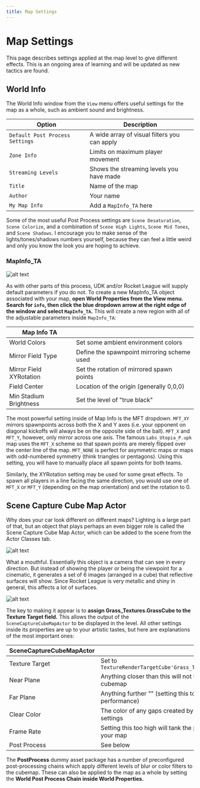 ```yaml
---
title: Map Settings
---
```

# Map Settings

This page describes settings applied at the map level to give different effects. This is an ongoing area of learning and will be updated as new tactics are found.

## World Info

The World Info window from the `View` menu offers useful settings for the map as a whole, such as ambient sound and brightness.

| Option                          | Description                                  |
| ------------------------------- | -------------------------------------------- |
| `Default Post Process Settings` | A wide array of visual filters you can apply |
| `Zone Info`                     | Limits on maximum player movement            |
| `Streaming Levels`              | Shows the streaming levels you have made     |
| `Title`                         | Name of the map                              |
| `Author`                        | Your name                                    |
| `My Map Info`                   | Add a `MapInfo_TA` here                      |

Some of the most useful Post Process settings are `Scene Desaturation`, `Scene Colorize`, and a combination of `Scene High Lights`, `Scene Mid Tones`, and `Scene Shadows`. I encourage you to make sense of the lights/tones/shadows numbers yourself, because they can feel a little weird and only you know the look you are hoping to achieve.

### MapInfo_TA

![alt text](/images/newmapinfo.png "Very informative, much TA")

As with other parts of this process, UDK and/or Rocket League will supply default parameters if you do not. To create a new MapInfo_TA object associated with your map, **open World Properties from the View menu. Search for `info`, then click the blue dropdown arrow at the right edge of the window and select `MapInfo_TA`.** This will create a new region with all of the adjustable parameters inside `MapInfo_TA`:

| Map Info TA             |                                             |
| ----------------------- | ------------------------------------------- |
| World Colors            | Set some ambient environment colors         |
| Mirror Field Type       | Define the spawnpoint mirroring scheme used |
| Mirror Field XYRotation | Set the rotation of mirrored spawn points   |
| Field Center            | Location of the origin (generally 0,0,0)    |
| Min Stadium Brightness  | Set the level of "true black"               |

The most powerful setting inside of Map Info is the MFT dropdown. `MFT_XY` mirrors spawnpoints across both the X and Y axes (i.e. your opponent on diagonal kickoffs will always be on the opposite side of the ball). `MFT_X` and `MFT_Y`, however, only mirror across one axis. The famous `Labs_Utopia_P.upk` map uses the `MFT_X` scheme so that spawn points are merely flipped over the center line of the map. `MFT_NONE` is perfect for asymmetric maps or maps with odd-numbered symmetry (think triangles or pentagons). Using this setting, you will have to manually place all spawn points for both teams.

Similarly, the XYRotation setting may be used for some great effects. To spawn all players in a line facing the same direction, you would use one of `MFT_X` or `MFT_Y` (depending on the map orientation) and set the rotation to 0.

## Scene Capture Cube Map Actor

Why does your car look different on different maps? Lighting is a large part of that, but an object that plays perhaps an even bigger role is called the Scene Capture Cube Map Actor, which can be added to the scene from the Actor Classes tab.

![alt text](/images/UDK/basics/scenecapturecubemapactor.jpg "A time for reflection")

What a mouthful. Essentially this object is a camera that can see in every direction. But instead of showing the player or being the viewpoint for a cinematic, it generates a set of 6 images (arranged in a cube) that reflective surfaces will show. Since Rocket League is very metallic and shiny in general, this affects a lot of surfaces.

![alt text](/images/UDK/basics/mapsettings_sccma.jpg "Capture deez cubez")

The key to making it appear is to **assign Grass_Textures.GrassCube to the Texture Target field.** This allows the output of the `SceneCaptureCubeMapActor` to be displayed in the level. All other settings inside its properties are up to your artistic tastes, but here are explanations of the most important ones:

| SceneCaptureCubeMapActor |                                                                   |
| ------------------------ | ----------------------------------------------------------------- |
| Texture Target           | Set to `TextureRenderTargetCube'Grass_Textures.GrassCube'`        |
| Near Plane               | Anything closer than this will not be captured in the cubemap     |
| Far Plane                | Anything further "" (setting this too high will tank performance) |
| Clear Color              | The color of any gaps created by the Near/Far Plane settings      |
| Frame Rate               | Setting this too high will tank the performance of your map       |
| Post Process             | See below                                                         |

The **PostProcess** dummy asset package has a number of preconfigured post-processing chains which apply different levels of blur or color filters to the cubemap. These can also be applied to the map as a whole by setting the **World Post Process Chain inside World Properties.**

<!-- | Auto cam |     |
| -------- | --- |
|          |     |

| Spectator |     |
| --------- | --- |
|           |     |

| Sound                |
| -------------------- | ------------------------------------------------------------------------------------------------------ |
| arena sound settings | plays sound when a certain event happens. You can choose from one of the existing arena sound settings | -->
